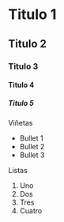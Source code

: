 # Titulo 1
## Titulo 2
### Titulo 3
#### Titulo 4
##### Titulo 5

Viñetas

* Bullet 1
* Bullet 2
* Bullet 3

Listas

1. Uno
2. Dos
3. Tres
4. Cuatro
